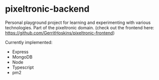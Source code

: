 # pixeltronic-backend

Personal playground project for learning and experimenting with various technologies.
Part of the pixeltronic domain. (check out the frontend here: https://github.com/GerritHoskins/pixeltronic-frontend)

Currently implemented:
- Express
- MongoDB
- Node
- Typescript
- pm2 
